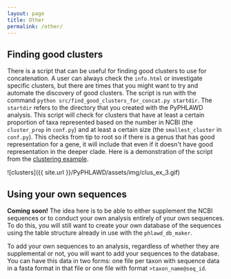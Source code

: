 ```yaml
---
layout: page
title: Other
permalink: /other/
---
```

## Finding good clusters

There is a script that can be useful for finding good clusters to use for concatenation. A user can always check the `info.html` or investigate specific clusters, but there are times that you might want to try and automate the discovery of good clusters. The script is run with the command `python src/find_good_clusters_for_concat.py startdir`. The `startdir` refers to the directory that you created with the PyPHLAWD analysis. This script will check for clusters that have at least a certain proportion of taxa represented based on the number in NCBI (the `cluster_prop` in `conf.py`) and at least a certain size (the `smallest_cluster` in `conf.py`). This checks from tip to root so if there is a genus that has good representation for a gene, it will include that even if it doesn't have good representation in the deeper clade. Here is a demonstration of the script from the [clustering example](https://fephyfofum.github.io/PyPHLAWD/runs/clustering_ex/).

![clusters]({{ site.url }}/PyPHLAWD/assets/img/clus_ex_3.gif)


## Using your own sequences

**Coming soon!** The idea here is to be able to either supplement the NCBI sequences or to conduct your own analysis entirely of your own sequences. To do this, you will still want to create your own database of the sequences using the table structure already in use with the `phlawd_db_maker`. 

To add your own sequences to an analysis, regardless of whether they are supplemental or not, you will want to add your sequences to the database. You can have this data in two forms: one file per taxon with sequence data in a fasta format in that file or one file with format `>taxon_name@seq_id`. 